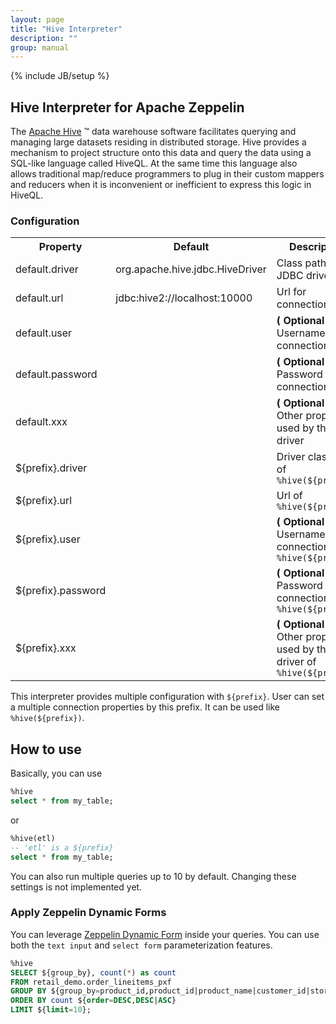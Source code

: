 ```yaml
---
layout: page
title: "Hive Interpreter"
description: ""
group: manual
---
```

{% include JB/setup %}


## Hive Interpreter for Apache Zeppelin
The [Apache Hive](https://hive.apache.org/) ™ data warehouse software facilitates querying and managing large datasets residing in distributed storage. Hive provides a mechanism to project structure onto this data and query the data using a SQL-like language called HiveQL. At the same time this language also allows traditional map/reduce programmers to plug in their custom mappers and reducers when it is inconvenient or inefficient to express this logic in HiveQL.

### Configuration

<table class="table-configuration">
  <tr>
    <th>Property</th>
    <th>Default</th>
    <th>Description</th>
  </tr>
  <tr>
    <td>default.driver</td>
    <td>org.apache.hive.jdbc.HiveDriver</td>
    <td>Class path of JDBC driver</td>
  </tr>
  <tr>
    <td>default.url</td>
    <td>jdbc:hive2://localhost:10000</td>
    <td>Url for connection</td>
  </tr>
  <tr>
    <td>default.user</td>
    <td></td>
    <td><b>( Optional ) </b>Username of the connection</td>
  </tr>
  <tr>
    <td>default.password</td>
    <td></td>
    <td><b>( Optional ) </b>Password of the connection</td>
  </tr>
  <tr>
    <td>default.xxx</td>
    <td></td>
    <td><b>( Optional ) </b>Other properties used by the driver</td>
  </tr>
  <tr>
    <td>${prefix}.driver</td>
    <td></td>
    <td>Driver class path of <code>%hive(${prefix})</code> </td> 
  </tr>
  <tr>
    <td>${prefix}.url</td>
    <td></td>
    <td>Url of <code>%hive(${prefix})</code> </td>
  </tr>
  <tr>
    <td>${prefix}.user</td>
    <td></td>
    <td><b>( Optional ) </b>Username of the connection of <code>%hive(${prefix})</code> </td>
  </tr>
  <tr>
    <td>${prefix}.password</td>
    <td></td>
    <td><b>( Optional ) </b>Password of the connection of <code>%hive(${prefix})</code> </td>
  </tr>
  <tr>
    <td>${prefix}.xxx</td>
    <td></td>
    <td><b>( Optional ) </b>Other properties used by the driver of <code>%hive(${prefix})</code> </td>
  </tr>
</table>

This interpreter provides multiple configuration with `${prefix}`. User can set a multiple connection properties by this prefix. It can be used like `%hive(${prefix})`.

## How to use

Basically, you can use

```sql
%hive
select * from my_table;
```

or

```sql
%hive(etl)
-- 'etl' is a ${prefix}
select * from my_table;
```

You can also run multiple queries up to 10 by default. Changing these settings is not implemented yet.

### Apply Zeppelin Dynamic Forms

You can leverage [Zeppelin Dynamic Form]({{BASE_PATH}}/manual/dynamicform.html) inside your queries. You can use both the `text input` and `select form` parameterization features.

```sql
%hive
SELECT ${group_by}, count(*) as count 
FROM retail_demo.order_lineitems_pxf 
GROUP BY ${group_by=product_id,product_id|product_name|customer_id|store_id} 
ORDER BY count ${order=DESC,DESC|ASC} 
LIMIT ${limit=10};
```
